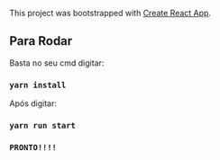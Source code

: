 This project was bootstrapped with [Create React App](https://github.com/facebook/create-react-app).

## Para Rodar

Basta no seu cmd digitar:

### `yarn install`

Após digitar:

### `yarn run start`


### `PRONTO!!!!`

